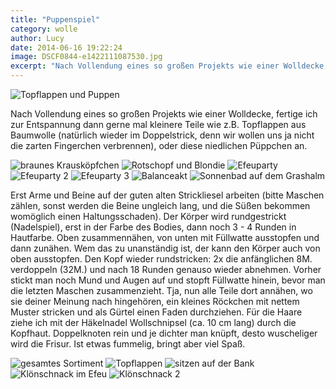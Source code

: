 ```yaml
---
title: "Puppenspiel"
category: wolle
author: Lucy
date: 2014-06-16 19:22:24
image: DSCF0844-e1422111087530.jpg
excerpt: "Nach Vollendung eines so großen Projekts wie einer Wolldecke, fertige ich zur Entspannung dann gerne mal kleinere Teile..."
---
```



![Topflappen und Puppen](DSCF0844-e1422111087530.jpg)

Nach Vollendung eines so großen Projekts wie einer Wolldecke, fertige ich zur Entspannung dann gerne mal kleinere Teile wie z.B. Topflappen aus Baumwolle (natürlich wieder im Doppelstrick, denn wir wollen uns ja nicht die zarten Fingerchen verbrennen), oder diese niedlichen Püppchen an.  


![braunes Krausköpfchen](DSCF0846-e1422111097719.jpg)
![Rotschopf und Blondie](DSCF0847-e1422111107687.jpg)
![Efeuparty](DSCF0863-e1422111129472.jpg)
![Efeuparty 2](DSCF0864-e1422111159528.jpg)
![Efeuparty 3](DSCF0867-e1422111171445.jpg)
![Balanceakt](DSCF0870-e1422111186526.jpg)
![Sonnenbad auf dem Grashalm](DSCF0871-e1422111196770.jpg)

Erst Arme und Beine auf der guten alten Strickliesel arbeiten (bitte Maschen zählen, sonst werden die Beine ungleich lang, und die Süßen bekommen womöglich einen Haltungsschaden). Der Körper wird rundgestrickt (Nadelspiel), erst in der Farbe des Bodies, dann noch 3 - 4 Runden in Hautfarbe. Oben zusammennähen, von unten mit Füllwatte ausstopfen und dann zunähen. Wem das zu unanständig ist, der kann den Körper auch von oben ausstopfen. Den Kopf wieder rundstricken: 2x die anfänglichen 8M. verdoppeln (32M.) und nach 18 Runden genauso wieder abnehmen. Vorher stickt man noch Mund und Augen auf und stopft Füllwatte hinein, bevor man die letzten Maschen zusammenzieht. Tja, nun alle Teile dort annähen, wo sie deiner Meinung nach hingehören, ein kleines Röckchen mit nettem Muster stricken und als Gürtel einen Faden durchziehen. Für die Haare ziehe ich mit der Häkelnadel Wollschnipsel (ca. 10 cm lang) durch die Kopfhaut. Doppelknoten rein und je dichter man knüpft, desto wuscheliger wird die Frisur. Ist etwas fummelig, bringt aber viel Spaß.  

![gesamtes Sortiment](DSCF0843.jpg)
![Topflappen](DSCF0845.jpg)
![sitzen auf der Bank](DSCF0866.jpg)
![Klönschnack im Efeu](DSCF0868.jpg)
![Klönschnack 2](DSCF0869.jpg)

 
